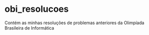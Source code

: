 # obi_resolucoes
Contém as minhas resoluções de problemas anteriores da Olimpíada Brasileira de Informática
